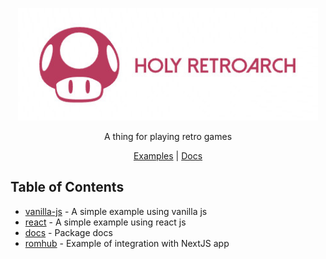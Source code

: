 <p align="center">
  <picture>
  <source media="(prefers-color-scheme: dark)" srcset="docs/holy-retrarch-logo-dark.jpg">
  <img src="docs/holy-retrarch-logo-light.jpg" width="480" height="180" alt="Logo for UploadThing">
</picture>
</p>

<p align="center">
  A thing for playing retro games
</p>

<div align="center">
  <a href="https://github.com/dimitrikarpov/holy-retroarch/tree/main/examples">Examples</a> | <a href="docs/README.md">Docs</a> 
</div>

## Table of Contents

- [vanilla-js](https://github.com/dimitrikarpov/holy-retroarch/tree/main/examples/vanilla-js) - A simple example using vanilla js
- [react](https://github.com/dimitrikarpov/holy-retroarch/tree/main/examples/react) - A simple example using react js
- [docs](docs/README.md) - Package docs
- [romhub](https://github.com/dimitrikarpov/romhub) - Example of integration with NextJS app
